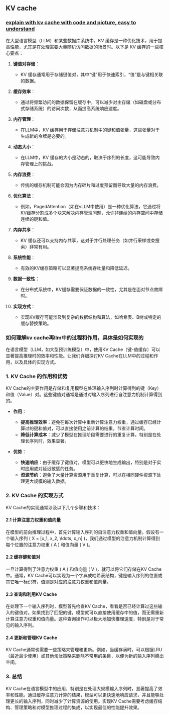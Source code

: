 ## KV cache


### [explain with kv cache with code and picture, easy to understand](https://medium.com/@joaolages/kv-caching-explained-276520203249)

在大型语言模型（LLM）和某些数据库系统中，KV 缓存是一种优化技术，用于提高性能，尤其是在处理需要大量随机访问数据的场景时。以下是 KV 缓存的一些核心要点：

1. **键值对存储**：
   - KV 缓存通常用于存储键值对，其中“键”用于快速索引，“值”是与键相关联的数据。

2. **缓存效率**：
   - 通过将频繁访问的数据保留在缓存中，可以减少对主存储（如磁盘或分布式存储系统）的访问次数，从而提高系统响应速度。

3. **内存管理**：
   - 在LLM中，KV 缓存用于存储注意力机制中的键和值张量，这些张量对于生成新的令牌是必要的。

4. **动态大小**：
   - 在LLM中，KV 缓存的大小是动态的，取决于序列的长度，这可能导致内存管理上的挑战。

5. **内存浪费**：
   - 传统的缓存机制可能会因为内存碎片和过度预留而导致大量的内存浪费。

6. **优化算法**：
   - 例如，PagedAttention（如在vLLM中使用）是一种优化算法，它通过将KV缓存分割成多个块来解决内存管理问题，允许非连续的内存空间中存储连续的键和值。

7. **内存共享**：
   - KV 缓存还可以支持内存共享，这对于并行处理任务（如并行采样或束搜索）非常有用。

8. **系统性能**：
   - 有效的KV缓存策略可以显著提高系统吞吐量和降低延迟。

9. **数据一致性**：
   - 在分布式系统中，KV缓存需要保证数据的一致性，尤其是在面对节点故障时。

10. **实现方式**：
    - 实现KV缓存可能涉及到复杂的数据结构和算法，如哈希表、B树或特定的缓存替换策略。


### 如何理解kv cache再llm中的过程和作用，具体是如何实现的

在语言模型（LLM，如大型预训练模型）中，使用KV Cache（键-值缓存）可以显著提高推理时的效率和性能。让我们详细探讨KV Cache在LLM中的过程和作用，以及具体的实现方式。

### 1. KV Cache 的作用和优势

KV Cache的主要作用是存储和复用模型在处理输入序列时计算得到的键（Key）和值（Value）对。这些键值对通常是通过对输入序列进行自注意力机制计算得到的。

- **作用**：
  - **提高推理效率**：避免在每次计算中重新计算注意力权重，通过缓存已经计算过的键和值对，可以直接使用之前计算的结果，节省计算时间。
  - **降低计算成本**：减少了模型在推理阶段需要进行的重复计算，特别是在处理长序列时，效果显著。

- **优势**：
  - **快速响应**：由于缓存了键值对，模型可以更快地生成输出，特别是对于实时应用或对延迟敏感的任务。
  - **资源节约**：避免了大量计算资源用于重复计算，可以在相同硬件资源下处理更大规模的输入数据。

### 2. KV Cache 的实现方式

KV Cache的实现通常涉及以下几个步骤和技术：

#### 2.1 计算注意力权重和值向量

在模型的前向推理过程中，首先计算输入序列的自注意力权重和值向量。假设有一个输入序列 \( X = [x_1, x_2, \ldots, x_n] \)，我们通过模型的注意力机制计算得到每个位置的注意力权重 \( A \) 和值向量 \( V \)。

#### 2.2 缓存键和值对

一旦计算得到了注意力权重 \( A \) 和值向量 \( V \)，就可以将它们存储在KV Cache中。通常，KV Cache可以实现为一个字典或哈希表结构，键是输入序列的位置或其它唯一标识符，值则是对应的注意力权重和值向量。

#### 2.3 查询和利用KV Cache

在处理下一个输入序列时，模型首先检查KV Cache，看看是否已经计算过这些输入的键值对。如果找到了匹配的键，模型就可以直接使用缓存中的值，而无需重新计算注意力权重和值向量。这种查询操作可以极大地加快推理速度，特别是对于常见的输入序列。

#### 2.4 更新和管理KV Cache

KV Cache通常也需要一些策略来管理和更新。例如，当缓存满时，可以根据LRU（最近最少使用）或其他淘汰策略来删除不常用的条目，以便为新的输入序列腾出空间。

### 3. 总结

KV Cache在语言模型中的应用，特别是在处理大规模输入序列时，显著提高了效率和性能。通过缓存注意力计算的结果，模型可以更快速地响应请求，并且能够处理更长的输入序列，同时减少了计算资源的使用。实现KV Cache需要考虑缓存结构、管理策略和对模型推理过程的集成，以实现最佳的性能提升效果。

